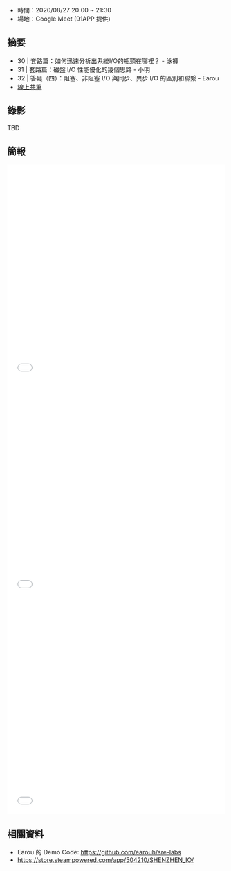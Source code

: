 
* 時間：2020/08/27 20:00 ~ 21:30
* 場地：Google Meet (91APP 提供)

## 摘要

* 30 | 套路篇：如何迅速分析出系統I/O的瓶頸在哪裡？ - 泳褲
* 31 | 套路篇：磁盤 I/O 性能優化的幾個思路 - 小明
* 32 | 答疑（四）：阻塞、非阻塞 I/O 與同步、異步 I/O 的區別和聯繫 - Earou
* [線上共筆](https://hackmd.io/@t18NtqosQuCL3YbId5boEg/rkK9LzrXw)


## 錄影

TBD

## 簡報

<embed src="/pdf/Linux/30.pdf" type="application/pdf" width="100%" height="500px" />
<embed src="/pdf/Linux/31.pdf" type="application/pdf" width="100%" height="500px" />
<embed src="/pdf/Linux/32.pdf" type="application/pdf" width="100%" height="500px" />


## 相關資料

* Earou 的 Demo Code: https://github.com/earouh/sre-labs
* https://store.steampowered.com/app/504210/SHENZHEN_IO/